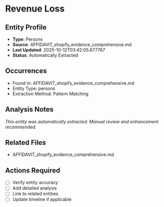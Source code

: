 # Revenue Loss

## Entity Profile
- **Type**: Persons
- **Source**: AFFIDAVIT_shopify_evidence_comprehensive.md
- **Last Updated**: 2025-10-12T03:42:05.677767
- **Status**: Automatically Extracted

## Occurrences
- Found in: AFFIDAVIT_shopify_evidence_comprehensive.md
- Entity Type: persons
- Extraction Method: Pattern Matching

## Analysis Notes
*This entity was automatically extracted. Manual review and enhancement recommended.*

## Related Files
- AFFIDAVIT_shopify_evidence_comprehensive.md

## Actions Required
- [ ] Verify entity accuracy
- [ ] Add detailed analysis
- [ ] Link to related entities
- [ ] Update timeline if applicable
